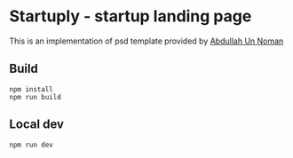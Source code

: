 # Startuply - startup landing page
This is an implementation of psd template provided by [Abdullah Un Noman ](https://dribbble.com/unnoman)

## Build
    npm install
    npm run build
## Local dev
    npm run dev